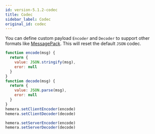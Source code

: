 ```yaml
---
id: version-5.1.2-codec
title: Codec
sidebar_label: Codec
original_id: codec
---
```


You can define custom payload `Encoder` and `Decoder` to support other formats like [MessagePack](https://msgpack.org/index.html).
This will reset the default `JSON` codec.

```js
function encode(msg) {
  return {
    value: JSON.stringify(msg),
    eror: null
  }
}
function decode(msg) {
  return {
    value: JSON.parse(msg),
    eror: null
  }
}
hemera.setClientEncoder(encode)
hemera.setClientDecoder(decode)

hemera.setServerEncoder(encode)
hemera.setServerDecoder(decode)
```
